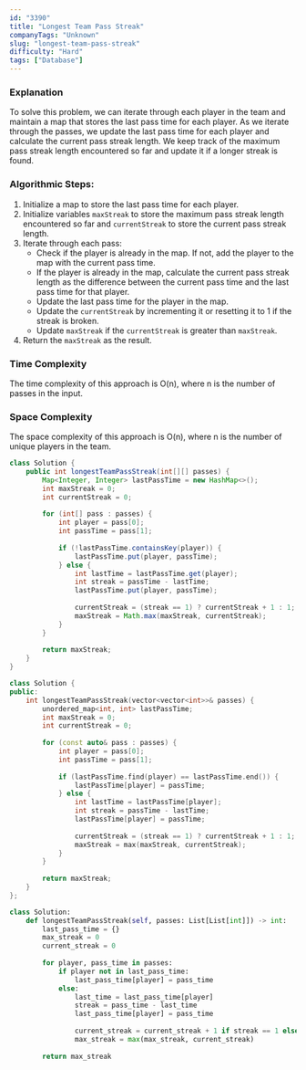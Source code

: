 ```yaml
---
id: "3390"
title: "Longest Team Pass Streak"
companyTags: "Unknown"
slug: "longest-team-pass-streak"
difficulty: "Hard"
tags: ["Database"]
---
```


### Explanation

To solve this problem, we can iterate through each player in the team and maintain a map that stores the last pass time for each player. As we iterate through the passes, we update the last pass time for each player and calculate the current pass streak length. We keep track of the maximum pass streak length encountered so far and update it if a longer streak is found. 

### Algorithmic Steps:
1. Initialize a map to store the last pass time for each player.
2. Initialize variables `maxStreak` to store the maximum pass streak length encountered so far and `currentStreak` to store the current pass streak length.
3. Iterate through each pass:
   - Check if the player is already in the map. If not, add the player to the map with the current pass time.
   - If the player is already in the map, calculate the current pass streak length as the difference between the current pass time and the last pass time for that player.
   - Update the last pass time for the player in the map.
   - Update the `currentStreak` by incrementing it or resetting it to 1 if the streak is broken.
   - Update `maxStreak` if the `currentStreak` is greater than `maxStreak`.
4. Return the `maxStreak` as the result.

### Time Complexity
The time complexity of this approach is O(n), where n is the number of passes in the input.

### Space Complexity
The space complexity of this approach is O(n), where n is the number of unique players in the team.
```java
class Solution {
    public int longestTeamPassStreak(int[][] passes) {
        Map<Integer, Integer> lastPassTime = new HashMap<>();
        int maxStreak = 0;
        int currentStreak = 0;
        
        for (int[] pass : passes) {
            int player = pass[0];
            int passTime = pass[1];
            
            if (!lastPassTime.containsKey(player)) {
                lastPassTime.put(player, passTime);
            } else {
                int lastTime = lastPassTime.get(player);
                int streak = passTime - lastTime;
                lastPassTime.put(player, passTime);
                
                currentStreak = (streak == 1) ? currentStreak + 1 : 1;
                maxStreak = Math.max(maxStreak, currentStreak);
            }
        }
        
        return maxStreak;
    }
}
```

```cpp
class Solution {
public:
    int longestTeamPassStreak(vector<vector<int>>& passes) {
        unordered_map<int, int> lastPassTime;
        int maxStreak = 0;
        int currentStreak = 0;
        
        for (const auto& pass : passes) {
            int player = pass[0];
            int passTime = pass[1];
            
            if (lastPassTime.find(player) == lastPassTime.end()) {
                lastPassTime[player] = passTime;
            } else {
                int lastTime = lastPassTime[player];
                int streak = passTime - lastTime;
                lastPassTime[player] = passTime;
                
                currentStreak = (streak == 1) ? currentStreak + 1 : 1;
                maxStreak = max(maxStreak, currentStreak);
            }
        }
        
        return maxStreak;
    }
};
```

```python
class Solution:
    def longestTeamPassStreak(self, passes: List[List[int]]) -> int:
        last_pass_time = {}
        max_streak = 0
        current_streak = 0
        
        for player, pass_time in passes:
            if player not in last_pass_time:
                last_pass_time[player] = pass_time
            else:
                last_time = last_pass_time[player]
                streak = pass_time - last_time
                last_pass_time[player] = pass_time
                
                current_streak = current_streak + 1 if streak == 1 else 1
                max_streak = max(max_streak, current_streak)
        
        return max_streak
```